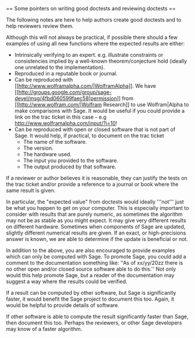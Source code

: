 == Some pointers on writing good doctests and reviewing doctests ==

The following notes are here to help authors create good doctests and to help reviewers review them. 

Although this will not always be practical, if possible there should a few examples of using all new functions where the expected results are either:

 * Intrinsically verifying to an expert. e.g. illustrate constraints or consistencies implied by a well-known theorem/conjecture hold (ideally one unrelated to the implementation). 
 * Reproduced in a reputable book or journal.
 * Can be reproduced with [[http://www.wolframalpha.com/|WolframAlpha]]. We have [[http://groups.google.com/group/sage-devel/msg/4fbd060599faec58|permission]] from [[http://www.wolfram.com/|Wolfram Research]] to use Wolfram|Alpha to make comparisons with Sage. It would be useful if you could provide a link on the trac ticket in this case - e.g http://www.wolframalpha.com/input/?i=10! 
 * Can be reproduced with open or closed software that is not part of Sage. It would help, if practical, to document on the trac ticket 
   * The name of the software.
   * The version.
   * The hardware used.
   * The input you provided to the software. 
   * The output produced by that software. 

If a reviewer or author believes it is reasonable, they can justify the tests on the trac ticket and/or provide a reference to a journal or book where the same result is given.

In particular, the "expected value" from doctests would ideally '''not''' just be what you happen to get on your computer. This is especially important to consider with results that are purely numeric, as sometimes the algorithm may not be as stable as you might expect. It may give very different results on different hardware. Sometimes when components of Sage are updated, slightly different numerical results are given. If an exact, or high-precisions answer is known, we are able to determine if the update is beneficial or not. 

In addition to the above, you are also encouraged to provide examples which can only be computed with Sage. To promote Sage, you could add a comment to the documentation something like: ''As of xx/yy/20zz there is no other open and/or closed source software able to do this.'' Not only would this help promote Sage, but a reader of the documentation may suggest a way where the results could be verified.

If a result can be computed by other software, but Sage is significantly faster, it would benefit the Sage project to document this too. Again, it would be helpful to provide details of software. 

If other software is able to compute the result significantly faster than Sage, then document this too. Perhaps the reviewers, or other Sage developers may know of a faster algorithm. 
